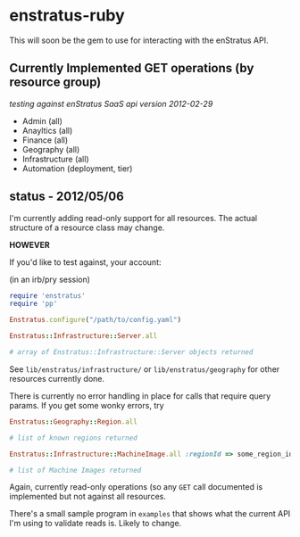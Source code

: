 # enstratus-ruby
This will soon be the gem to use for interacting with the enStratus API.

## Currently Implemented GET operations (by resource group)

_testing against enStratus SaaS api version 2012-02-29_

- Admin (all)
- Anayltics (all)
- Finance (all)
- Geography (all)
- Infrastructure (all)
- Automation (deployment, tier)

## status - 2012/05/06
I'm currently adding read-only support for all resources. The actual structure of a resource class may change.

**HOWEVER**

If you'd like to test against, your account:


(in an irb/pry session)
```ruby
require 'enstratus'
require 'pp'

Enstratus.configure("/path/to/config.yaml")

Enstratus::Infrastructure::Server.all

# array of Enstratus::Infrastructure::Server objects returned
```

See `lib/enstratus/infrastructure/` or `lib/enstratus/geography` for other resources currently done.

There is currently no error handling in place for calls that require query params. If you get some wonky errors, try

```ruby
Enstratus::Geography::Region.all

# list of known regions returned

Enstratus::Infrastructure::MachineImage.all :regionId => some_region_id_from_above

# list of Machine Images returned
```

Again, currently read-only operations (so any `GET` call documented is implemented but not against all resources.

There's a small sample program in `examples` that shows what the current API I'm using to validate reads is. Likely to change.
